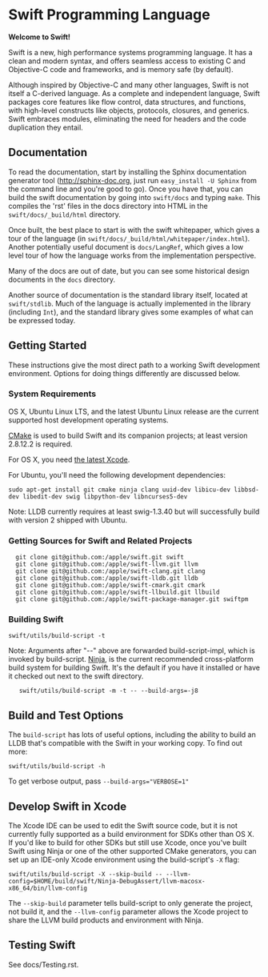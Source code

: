 # Swift Programming Language

**Welcome to Swift!**

Swift is a new, high performance systems programming language.  It has a clean
and modern syntax, and offers seamless access to existing C and Objective-C code
and frameworks, and is memory safe (by default).

Although inspired by Objective-C and many other languages, Swift is not itself a
C-derived language. As a complete and independent language, Swift packages core
features like flow control, data structures, and functions, with high-level
constructs like objects, protocols, closures, and generics.  Swift embraces
modules, eliminating the need for headers and the code duplication they entail.


## Documentation

To read the documentation, start by installing the Sphinx documentation
generator tool (http://sphinx-doc.org, just run `easy_install -U Sphinx` from
the command line and you're good to go).  Once you have that, you can build the
swift documentation by going into `swift/docs` and typing `make`.  This compiles
the 'rst' files in the docs directory into HTML in the `swift/docs/_build/html`
directory.

Once built, the best place to start is with the swift whitepaper, which gives a
tour of the language (in `swift/docs/_build/html/whitepaper/index.html`).
Another potentially useful document is `docs/LangRef`, which gives a low level
tour of how the language works from the implementation perspective.

Many of the docs are out of date, but you can see some historical design
documents in the `docs` directory.

Another source of documentation is the standard library itself, located at
`swift/stdlib`.  Much of the language is actually implemented in the library
(including `Int`), and the standard library gives some examples of what can be
expressed today.


## Getting Started

These instructions give the most direct path to a working Swift
development environment.  Options for doing things differently are
discussed below.


### System Requirements

OS X, Ubuntu Linux LTS, and the latest Ubuntu Linux release are the current
supported host development operating systems.

[CMake](http://cmake.org) is used to build Swift and its companion projects; at
least version 2.8.12.2 is required.

For OS X, you need [the latest Xcode](https://developer.apple.com/xcode/downloads/).

For Ubuntu, you'll need the following development dependencies:

    sudo apt-get install git cmake ninja clang uuid-dev libicu-dev libbsd-dev libedit-dev swig libpython-dev libncurses5-dev

Note: LLDB currently requires at least swig-1.3.40 but will successfully build
with version 2 shipped with Ubuntu.


### Getting Sources for Swift and Related Projects

      git clone git@github.com:/apple/swift.git swift
      git clone git@github.com:/apple/swift-llvm.git llvm
      git clone git@github.com:/apple/swift-clang.git clang
      git clone git@github.com:/apple/swift-lldb.git lldb
      git clone git@github.com:/apple/swift-cmark.git cmark
      git clone git@github.com:/apple/swift-llbuild.git llbuild
      git clone git@github.com:/apple/swift-package-manager.git swiftpm


### Building Swift

    swift/utils/build-script -t

Note: Arguments after "--" above are forwarded build-script-impl, which is
invoked by build-script.  [Ninja](http://martine.github.io/ninja/), is the
current recommended cross-platform build system for building Swift. It's the
default if you have it installed or have it checked out next to the swift
directory.

       swift/utils/build-script -m -t -- --build-args=-j8

## Build and Test Options

The `build-script` has lots of useful options, including the ability to build an
LLDB that's compatible with the Swift in your working copy.  To find out more:

    swift/utils/build-script -h

To get verbose output, pass `--build-args="VERBOSE=1"`


## Develop Swift in Xcode

The Xcode IDE can be used to edit the Swift source code, but it is not currently
fully supported as a build environment for SDKs other than OS X. If you'd like
to build for other SDKs but still use Xcode, once you've built Swift using Ninja
or one of the other supported CMake generators, you can set up an IDE-only Xcode
environment using the build-script's `-X` flag:

    swift/utils/build-script -X --skip-build -- --llvm-config=$HOME/build/swift/Ninja-DebugAssert/llvm-macosx-x86_64/bin/llvm-config

The `--skip-build` parameter tells build-script to only generate the project,
not build it, and the `--llvm-config` parameter allows the Xcode project to
share the LLVM build products and environment with Ninja.

## Testing Swift

See docs/Testing.rst.

